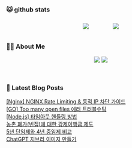 
###  🐱 github stats  

<div id="main" align="center">
    <img src="https://github-readme-stats.vercel.app/api?username=peterica&count_private=true&show_icons=true&theme=radical"
        style="height: auto; margin-left: 20px; margin-right: 20px; padding: 10px;"/>
    <img src="https://github-readme-stats.vercel.app/api/top-langs/?username=peterica&layout=compact"   
        style="height: auto; margin-left: 20px; margin-right: 20px; padding: 10px;"/>
</div>

###  💁‍♀️ About Me  
<p align="center">
    <a href="https://peterica.tistory.com/"><img src="https://img.shields.io/badge/Blog-FF5722?style=flat-square&logo=Blogger&logoColor=white"/></a>
    <a href="mailto:ilovefran.ofm@gmail.com"><img src="https://img.shields.io/badge/Gmail-d14836?style=flat-square&logo=Gmail&logoColor=white&link=ilovefran.ofm@gmail.com"/></a>
</p>

<br>

### 📕 Latest Blog Posts   

<a href ="https://peterica.tistory.com/924"> [Nginx] NGINX Rate Limiting &amp; 동적 IP 차단 가이드 </a> <br>
<a href ="https://peterica.tistory.com/923"> [GO] Too many open files 에러 트러블슈팅 </a> <br>
<a href ="https://peterica.tistory.com/815"> [Node.js] 타임아웃 핸들링 방법 </a> <br>
<a href ="https://peterica.tistory.com/922"> 농촌 폐가(빈집)에 대한 강제이행금 제도 </a> <br>
<a href ="https://peterica.tistory.com/921"> 5년 단임제와 4년 중임제 비교 </a> <br>
<a href ="https://peterica.tistory.com/919"> ChatGPT 지브리 이미지 만들기 </a> <br>
